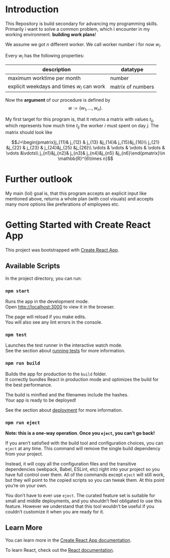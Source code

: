 # Introduction

This Repository is build secondary for advancing my programming skills. Primarily i want to solve a common problem, which i encounter in my working environment. **building work plans**!

We assume we got $n$ different worker. We call worker number $i$ for now $w_i$. 

Every $w_i$ has the following properties:

|description|datatype|
|---|---|
| maximum worktime per month | number |
| explicit weekdays and times $w_i$ can work | matrix of numbers |

Now the **argument** of our procedure is defined by
$$w := (w_1,\ldots,w_n).$$

My first target for this program is, that it returns a matrix with values $t_{ij}$, which represents how much time $t_{ij}$ the worker $i$ must spent on day $j$. The matrix should look like

$$J=\begin{pmatrix}j_{11}& j_{12} & j_{13} &j_{14}& j_{15}&j_{16}\\
j_{21} &j_{22} & j_{23} & j_{24}&j_{25} &j_{26}\\
\vdots & \vdots & \vdots & \vdots & \vdots &\vdots\\
j_{n1}&j_{n2}& j_{n3}& j_{n4}&j_{n5} &j_{n6}\end{pmatrix}\in \mathbb{R}^{6\times n}$$

# Further outlook

My main (lol) goal is, that this program accepts an explicit input like mentioned above, returns a whole plan (with cool visuals) and accepts many more options like preferations of employees etc.

# Getting Started with Create React App

This project was bootstrapped with [Create React App](https://github.com/facebook/create-react-app).

## Available Scripts

In the project directory, you can run:

### `npm start`

Runs the app in the development mode.\
Open [http://localhost:3000](http://localhost:3000) to view it in the browser.

The page will reload if you make edits.\
You will also see any lint errors in the console.

### `npm test`

Launches the test runner in the interactive watch mode.\
See the section about [running tests](https://facebook.github.io/create-react-app/docs/running-tests) for more information.

### `npm run build`

Builds the app for production to the `build` folder.\
It correctly bundles React in production mode and optimizes the build for the best performance.

The build is minified and the filenames include the hashes.\
Your app is ready to be deployed!

See the section about [deployment](https://facebook.github.io/create-react-app/docs/deployment) for more information.

### `npm run eject`

**Note: this is a one-way operation. Once you `eject`, you can’t go back!**

If you aren’t satisfied with the build tool and configuration choices, you can `eject` at any time. This command will remove the single build dependency from your project.

Instead, it will copy all the configuration files and the transitive dependencies (webpack, Babel, ESLint, etc) right into your project so you have full control over them. All of the commands except `eject` will still work, but they will point to the copied scripts so you can tweak them. At this point you’re on your own.

You don’t have to ever use `eject`. The curated feature set is suitable for small and middle deployments, and you shouldn’t feel obligated to use this feature. However we understand that this tool wouldn’t be useful if you couldn’t customize it when you are ready for it.

## Learn More

You can learn more in the [Create React App documentation](https://facebook.github.io/create-react-app/docs/getting-started).

To learn React, check out the [React documentation](https://reactjs.org/).
